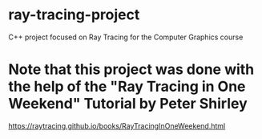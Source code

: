 # ray-tracing-project
 C++ project focused on Ray Tracing for the Computer Graphics course
# Note that this project was done with the help of the "Ray Tracing in One Weekend" Tutorial by Peter Shirley
 https://raytracing.github.io/books/RayTracingInOneWeekend.html
